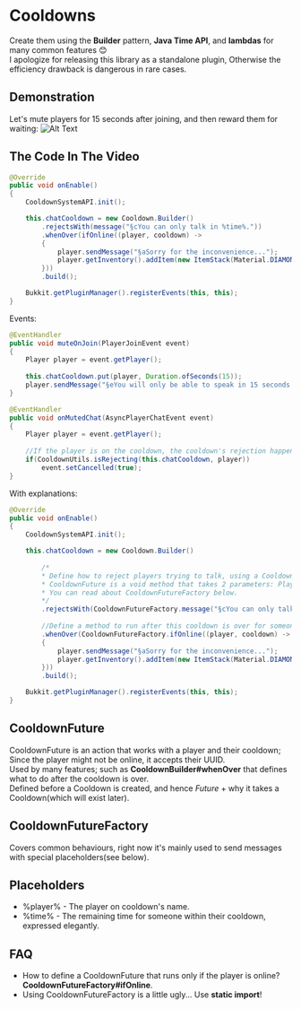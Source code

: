 # Cooldowns
Create them using the **Builder** pattern, **Java Time API**, and **lambdas** for many common features 😊\
I apologize for releasing this library as a standalone plugin, Otherwise the efficiency drawback is dangerous in rare cases.

## Demonstration
Let's mute players for 15 seconds after joining, and then reward them for waiting:
![Alt Text](https://media.giphy.com/media/JJaSWyM08lMA7nDX1f/giphy.gif?cid=790b7611fafe0a51b7cbc8055dd21c9e8f93cbd9ef392691&rid=giphy.gif&ct=g)

## The Code In The Video
```java
@Override
public void onEnable() 
{
    CooldownSystemAPI.init();

    this.chatCooldown = new Cooldown.Builder()
        .rejectsWith(message("§cYou can only talk in %time%."))
        .whenOver(ifOnline((player, cooldown) -> 
        {
            player.sendMessage("§aSorry for the inconvenience...");
            player.getInventory().addItem(new ItemStack(Material.DIAMOND_SWORD));
        }))
        .build();

    Bukkit.getPluginManager().registerEvents(this, this);
}
```

Events:

```java
@EventHandler
public void muteOnJoin(PlayerJoinEvent event) 
{
    Player player = event.getPlayer();
    
    this.chatCooldown.put(player, Duration.ofSeconds(15));
    player.sendMessage("§eYou will only be able to speak in 15 seconds.");
}

@EventHandler
public void onMutedChat(AsyncPlayerChatEvent event) 
{
    Player player = event.getPlayer();
    
    //If the player is on the cooldown, the cooldown's rejection happens. Otherwise nothing happens.
    if(CooldownUtils.isRejecting(this.chatCooldown, player))
        event.setCancelled(true);
}
```

With explanations:
```java
@Override
public void onEnable() 
{
    CooldownSystemAPI.init();

    this.chatCooldown = new Cooldown.Builder()
    
        /*
        * Define how to reject players trying to talk, using a CooldownFuture.
        * CooldownFuture is a void method that takes 2 parameters: Player UUID and their Cooldown.
        * You can read about CooldownFutureFactory below.
        */
        .rejectsWith(CooldownFutureFactory.message("§cYou can only talk in %time%."))
        
        //Define a method to run after this cooldown is over for someone, again using a CooldownFuture.
        .whenOver(CooldownFutureFactory.ifOnline((player, cooldown) -> 
        {
            player.sendMessage("§aSorry for the inconvenience...");
            player.getInventory().addItem(new ItemStack(Material.DIAMOND_SWORD));
        }))
        .build();

    Bukkit.getPluginManager().registerEvents(this, this);
}
```

## CooldownFuture
CooldownFuture is an action that works with a player and their cooldown; Since the player might not be online, it accepts their UUID.\
Used by many features; such as **CooldownBuilder#whenOver** that defines what to do after the cooldown is over.\
Defined before a Cooldown is created, and hence _Future_ + why it takes a Cooldown(which will exist later).

## CooldownFutureFactory
Covers common behaviours, right now it's mainly used to send messages with special placeholders(see below).

## Placeholders
- %player% - The player on cooldown's name.
- %time% - The remaining time for someone within their cooldown, expressed elegantly.

## FAQ
- How to define a CooldownFuture that runs only if the player is online? **CooldownFutureFactory#ifOnline**.
- Using CooldownFutureFactory is a little ugly... Use **static import**!
